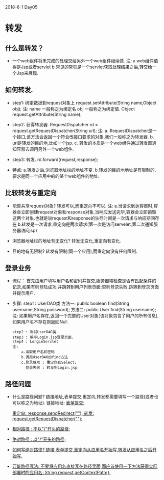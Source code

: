 2018-6-1  Day05
# 转发

## 什么是转发？
- 一个web组件将未完成的处理交给另外一个web组件继续做.
	  注:
	  	a.web组件值得是Jsp或者servlet
		  b.常见的常见是一个servlet获取处理结果之后,转交给一个Jsp来展现.

## 如何转发.
- step1: 绑定数据到request对象上
	  request.setAttribute(String name,Object obj);
	  注:
	  	 name 一般称之为绑定名
		   obj  一般称之为绑定值.
		   Object request.getAttribute(String name);

- step2: 获得转发器.
	  RequestDispatcher rd = request.getRequestDispatcher(String url);
	  注:
	  	 a. RequestDispatcher是一个接口,该方法会返回一个符合改接口要求的对象,我们一般称之为转发器.
		   b. uri是转发的目的地,比如一个jsp. 
		   c. 转发的本质是一个web组件通过转发器通知容器去调用另外一个web组件.

- step3: 转发.
	  rd.forward(request,response);

- 特点:
	  a.转发之后,浏览器地址栏的地址不变.
	  b.转发的目的地地址是有限制的,要求是同一个应用中的的某个web组件的地址.

## 比较转发与重定向
- 能否共享request对象?
	  转发可以,而重定向不可以.
	  注:
	  	 a.当请求到达容器时,容器会立即创建request对象和response对象,当响应发送完毕,容器会立即销毁这两个对象.也就是说request和response的生存时间是一次请求与响应期间存在
		 b.转发是一次请求,重定向是两次请求(第一次是访问servelet,第二次通知服务器访问jsp)

- 浏览器地址栏的地址有无变化?
	  转发无变化,重定向有变化.

- 目的地有无限制?
	  转发有限制(同一个应用),而重定向没有任何限制.


## 登录业务
- 流程：
		首先由用户填写用户名和密码并提交,服务器端检查是否有匹配条件的记录,如果有则登陆成功,并跳转到用户列表页面;否则登录失败,跳转到登录页面并提示用户.

- 步骤:
	  step1 : UserDAO类
	  	方法一: public boolean find(String username,String possword);
		方法二: public User find(String username);
		注:
		  如果用户名存在,返回一个完整的User对象(该对象包含了用户的所有信息),如果用户名不存在则返回Null.

	  step2 : 测试UserDAO类.
	  step3 : 编写Login.jsp登录页面.
	  step4 : LonginServlet
	  注:
	      a.读取用户名和密码
		  b.调用UserDAO的find方法
		  c.登录成功 : 重定向到Select;
		    登录失败 : 转发到Login.jsp

## 路径问题
- 什么是路径问题?
	  链接地址,表单提交,重定向,转发都需要填写一个路径(或者也可以称之为地址).
	  链接地址: <a href="">
	  表单提交: <form action="">
	  重定向: response.sendRedirect("");
	  转发: request.getRequestDispatcher("");

- 相对路径 : 不以"/"开头的路径;

- 绝对路径 : 以"/"开头的路径;

- 如何写绝对路径?
	  链接,表单提交,重定向从应用名开始写,转发从应用名之后开始写.


- 万能路径写法:
	  不要将应用名直接写在路径里面,而应该使用一下方法获得实际部署时的应用名:
	  		String request.getContextPath();